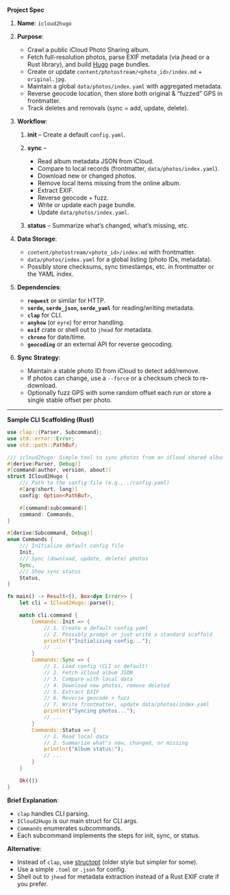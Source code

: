 **Project Spec**

1. **Name**: `icloud2hugo`
2. **Purpose**:

   * Crawl a public iCloud Photo Sharing album.
   * Fetch full-resolution photos, parse EXIF metadata (via jhead or a Rust library), and build [Hugo](https://gohugo.io/) page bundles.
   * Create or update `content/photostream/<photo_id>/index.md` + `original.jpg`.
   * Maintain a global `data/photos/index.yaml` with aggregated metadata.
   * Reverse geocode location, then store both original & “fuzzed” GPS in frontmatter.
   * Track deletes and removals (sync = add, update, delete).
3. **Workflow**:

   1. **init** – Create a default `config.yaml`.
   2. **sync** –

      * Read album metadata JSON from iCloud.
      * Compare to local records (frontmatter, `data/photos/index.yaml`).
      * Download new or changed photos.
      * Remove local items missing from the online album.
      * Extract EXIF.
      * Reverse geocode + fuzz.
      * Write or update each page bundle.
      * Update `data/photos/index.yaml`.
   3. **status** – Summarize what’s changed, what’s missing, etc.
4. **Data Storage**:

   * `content/photostream/<photo_id>/index.md` with frontmatter.
   * `data/photos/index.yaml` for a global listing (photo IDs, metadata).
   * Possibly store checksums, sync timestamps, etc. in frontmatter or the YAML index.
5. **Dependencies**:

   * **`reqwest`** or similar for HTTP.
   * **`serde`, `serde_json`, `serde_yaml`** for reading/writing metadata.
   * **`clap`** for CLI.
   * **`anyhow`** (or `eyre`) for error handling.
   * **`exif`** crate or shell out to `jhead` for metadata.
   * **`chrono`** for date/time.
   * **`geocoding`** or an external API for reverse geocoding.
6. **Sync Strategy**:

   * Maintain a stable photo ID from iCloud to detect add/remove.
   * If photos can change, use a `--force` or a checksum check to re-download.
   * Optionally fuzz GPS with some random offset each run or store a single stable offset per photo.

---

**Sample CLI Scaffolding (Rust)**

```rust
use clap::{Parser, Subcommand};
use std::error::Error;
use std::path::PathBuf;

/// icloud2hugo: Simple tool to sync photos from an iCloud shared album into a Hugo site.
#[derive(Parser, Debug)]
#[command(author, version, about)]
struct ICloud2Hugo {
    /// Path to the config file (e.g., ./config.yaml)
    #[arg(short, long)]
    config: Option<PathBuf>,

    #[command(subcommand)]
    command: Commands,
}

#[derive(Subcommand, Debug)]
enum Commands {
    /// Initialize default config file
    Init,
    /// Sync (download, update, delete) photos
    Sync,
    /// Show sync status
    Status,
}

fn main() -> Result<(), Box<dyn Error>> {
    let cli = ICloud2Hugo::parse();

    match cli.command {
        Commands::Init => {
            // 1. Create a default config.yaml
            // 2. Possibly prompt or just write a standard scaffold
            println!("Initializing config...");
            // ...
        }
        Commands::Sync => {
            // 1. Load config (CLI or default)
            // 2. Fetch iCloud album JSON
            // 3. Compare with local data
            // 4. Download new photos, remove deleted
            // 5. Extract EXIF
            // 6. Reverse geocode + fuzz
            // 7. Write frontmatter, update data/photos/index.yaml
            println!("Syncing photos...");
            // ...
        }
        Commands::Status => {
            // 1. Read local data
            // 2. Summarize what's new, changed, or missing
            println!("Album status:");
            // ...
        }
    }

    Ok(())
}
```

**Brief Explanation**:

* `clap` handles CLI parsing.
* `ICloud2Hugo` is our main struct for CLI args.
* `Commands` enumerates subcommands.
* Each subcommand implements the steps for init, sync, or status.

**Alternative**:

* Instead of `clap`, use [structopt](https://docs.rs/structopt) (older style but simpler for some).
* Use a simple `.toml` or `.json` for config.
* Shell out to `jhead` for metadata extraction instead of a Rust EXIF crate if you prefer.

